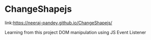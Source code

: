 # ChangeShapejs
link:https://neeraj-pandey.github.io/ChangeShapejs/

Learning from this project
DOM manipulation using JS
Event Listener
